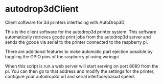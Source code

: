 # autodrop3dClient
Client software for 3d printers interfacing with AutoDrop3D


This is the client software for the autodrop3d printer system.
This software automatically retrieves gcode print jobs from the autodrop3d server and sends the gcode via serial to the printer connected to the raspberry pi.

There are additional features to make automatic part ejection possible by toggling the GPIO pins of the raspberry pi using wiringpi.


When this script is run a web server will start serving on port 8080 from the pi. 
You can then go to that address and modify the settings for the printer, configure your autodrop3d url and serial interface/basud speed.
